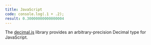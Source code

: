 ```yaml
---
title: JavaScript
code: console.log(.1 + .2);
result: 0.30000000000000004
---
```


The [decimal.js][1] library provides an arbitrary-precision Decimal type for
JavaScript.

[1]: http://mikemcl.github.io/decimal.js/
